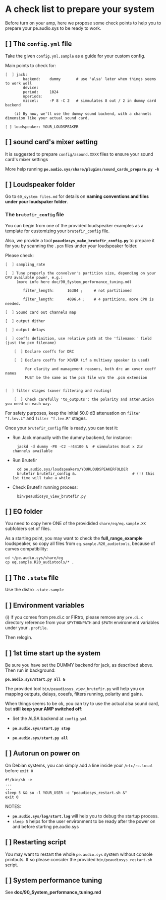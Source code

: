 # A check list to prepare your system

Before turn on your amp, here we propose some check points to help you to prepare your pe.audio.sys to be ready to work.


## [  ] The `config.yml` file

Take the given `config.yml.sample` as a guide for your custom config.

Main points to check for:

    [  ] jack:
            backend:    dummy       # use 'alsa' later when things seems to work well
            device:
            period:     1024
            nperiods:
            miscel:     -P 8 -C 2   # simmulates 8 out / 2 in dummy card backend

        (i) By now, we'll use the dummy sound backend, with a channels dimension like your actual sound card.

    [ ] loudspeaker: YOUR_LOUDSPEAKER


## [  ] sound card's mixer setting

It is suggested to prepare `config/asound.XXXX` files to ensure your sound card's mixer settings

More help running **`pe.audio.sys/share/plugins/sound_cards_prepare.py -h`**


## [  ] Loudspeaker folder

Go to `60_system files.md` for details on **naming conventions and files under your loudspaker folder**.

### The `brutefir_config` file

You can begin from one of the provided loudspeaker examples as a template for customizing your `brutefir_config` file.

Also, we provide a tool **`peaudiosys_make_brutefir_config.py`** to prepare it for you by scanning the `.pcm` files under your loudspeaker folder.

Please check:

    [  ] sampling_rate

    [  ] Tune properly the convolver's partition size, depending on your CPU available power, e.g.:
         (more info here doc/90_System_performance_tuning.md)

            filter_length:      16384 ;     # not partitioned

            filter_length:      4096,4 ;    # 4 partitions, more CPU is needed.

    [  ] Sound card out channels map

    [  ] output dither

    [  ] output delays

    [  ] coeffs definition, use relative path at the 'filename:' field (just the pcm filename)

        [  ] Declare coeffs for DRC

        [  ] Declare coeffs for XOVER (if a multiway speaker is used)

             For clarity and management reasons, both drc an xover coeff names
             MUST be the same as the pcm file w/o the .pcm extension


    [  ] filter stages (xover filtering and routing)

        [  ] Check carefully 'to_outputs': the polarity and attenuation you need on each way.


For safety purposes, keep the initial 50.0 dB attenuation on `filter "f.lev.L"` and `filter "f.lev.R"` stages.

Once your `brutefir_config` file is ready, you can test it:


- Run Jack manually with the dummy backend, for instance:

        jackd -d dummy -P8 -C2 -r44100 &  # simmulates 8out x 2in channels available

- Run Brutefir

        cd pe.audio.sys/loudspeakers/YOURLOUDSPEAKERFOLDER
        brutefir brutefir_config &.                         # (!) this 1st time will take a while

- Check Brutefir running process:

        bin/peaudiosys_view_brutefir.py



## [  ] EQ folder

You need to copy here ONE of the providided `share/eq/eq.sample.XX` subfolders set of files.

As a starting point, you may want to check the **full_range_example** loudspeaker, so copy all files from  `eq.sample.R20_audiotools`, because of curves compatibility:

    cd ~/pe.audio.sys/share/eq
    cp eq.sample.R20_audiotools/* .


## [  ] The `.state` file

Use the distro `.state.sample`


## [  ] Environment variables

(i) If you comes from pre.di.c or FIRtro, please remove any `pre.di.c` directory reference from your `$PYTHONPATH` and `$PATH` environment variables under your `.profile`.

Then relogin.


## [ ] 1st time start up the system

Be sure you have set the DUMMY backend for jack, as described above. Then run in background:

  **`pe.audio.sys/start.py all &`**

The provided tool `bin/peaudiosys_view_brutefir.py` will help you on mapping outputs, delays, coeefs, filters running, polarity and gains.

When things seems to be ok, you can try to use the actual alsa sound card, but **still keep your AMP switched off**:

- Set the ALSA backend at `config.yml`

- **`pe.audio.sys/start.py stop`**

- **`pe.audio.sys/start.py all`**

## [ ] Autorun on power on

On Debian systems, you can simply add a line inside your `/etc/rc.local` before `exit 0`

    #!/bin/sh -e
    ...
    ...
    sleep 5 && su -l YOUR_USER -c "peaudiosys_restart.sh &"
    exit 0

NOTES:

- **`pe.audio.sys/log/start.log`** will help you to debug the startup process.
- `sleep 5` helps for the user environment to be ready after the power on and before starting pe.audio.sys

## [ ] Restarting script

You may want to restart the whole `pe.audio.sys` system without console printouts. If so please consider the provided `bin/peaudiosys_restart.sh` script.

## [ ] System performance tuning

See **doc/90_System_performance_tuning.md**


